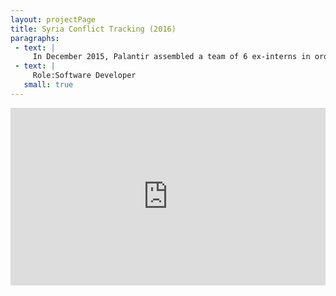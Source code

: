 ```yaml
---
layout: projectPage
title: Syria Conflict Tracking (2016)
paragraphs:
 - text: |
     In December 2015, Palantir assembled a team of 6 ex-interns in order to build a conflict tracking mobile application targeted towards humanitarian aid workers in Syria. Using real time data from the Carter Center, we built a functional prototype which was showcased at the World Economic Forum Davos 2016.
 - text: |
     Role:Software Developer
   small: true
---
```

<div class="mb2" style="padding:56.25% 0 0 0;position:relative;"><iframe src="https://player.vimeo.com/video/281174820?title=0&byline=0&portrait=0" style="position:absolute;top:0;left:0;width:100%;height:100%;" frameborder="0" webkitallowfullscreen mozallowfullscreen allowfullscreen></iframe></div><script src="https://player.vimeo.com/api/player.js"></script>